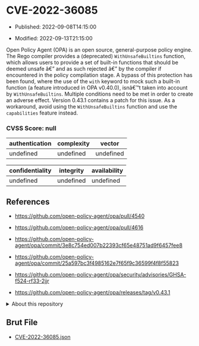 # CVE-2022-36085

- Published: 2022-09-08T14:15:00

- Modified: 2022-09-13T21:15:00

Open Policy Agent (OPA) is an open source, general-purpose policy engine. The Rego compiler provides a (deprecated) `WithUnsafeBuiltins` function, which allows users to provide a set of built-in functions that should be deemed unsafe â€” and as such rejected â€” by the compiler if encountered in the policy compilation stage. A bypass of this protection has been found, where the use of the `with` keyword to mock such a built-in function (a feature introduced in OPA v0.40.0), isnâ€™t taken into account by `WithUnsafeBuiltins`. Multiple conditions need to be met in order to create an adverse effect. Version 0.43.1 contains a patch for this issue. As a workaround, avoid using the `WithUnsafeBuiltins` function and use the `capabilities` feature instead.

### CVSS Score: **null**

| authentication | complexity | vector |
| --- | --- | --- |
| undefined | undefined | undefined |

| confidentiality | integrity | availability |
| --- | --- | --- |
| undefined | undefined | undefined |

## References

* https://github.com/open-policy-agent/opa/pull/4540

* https://github.com/open-policy-agent/opa/pull/4616

* https://github.com/open-policy-agent/opa/commit/3e8c754ed007b22393cf65e48751ad9f6457fee8

* https://github.com/open-policy-agent/opa/commit/25a597bc3f4985162e7f65f9c36599f4f8f55823

* https://github.com/open-policy-agent/opa/security/advisories/GHSA-f524-rf33-2jjr

* https://github.com/open-policy-agent/opa/releases/tag/v0.43.1

<details>
<summary>About this repository</summary> 

  This repository is part of the project [Live Hack CVE](https://github.com/Live-Hack-CVE). Main website can be found [www.live-hack.org](https://www.live-hack.org) 
  
  Made by [Sn0wAlice](https://github.com/Sn0wAlice) for the people that care about security and need to have a feed of the latest CVEs. Hope you enjoy it, don't forget to star the repo and follow me on [Twitter](https://twitter.com/Sn0wAlice) and [Github](https://github.com/Sn0wAlice). And that is my [personnal website](https://www.alice-snow.me/)

  - [Home Page](https://github.com/Live-Hack-CVE)
  - [Framework](https://github.com/Live-Hack-CVE/cve-framework)
  - [CVE database](https://github.com/Live-Hack-CVE/full_database)
  - [Changelog](https://github.com/Live-Hack-CVE/Changelog)
</details>

## Brut File

* [CVE-2022-36085.json](https://raw.githubusercontent.com/Live-Hack-CVE/full_database/main/cves/2022/CVE-2022-36085.json)

